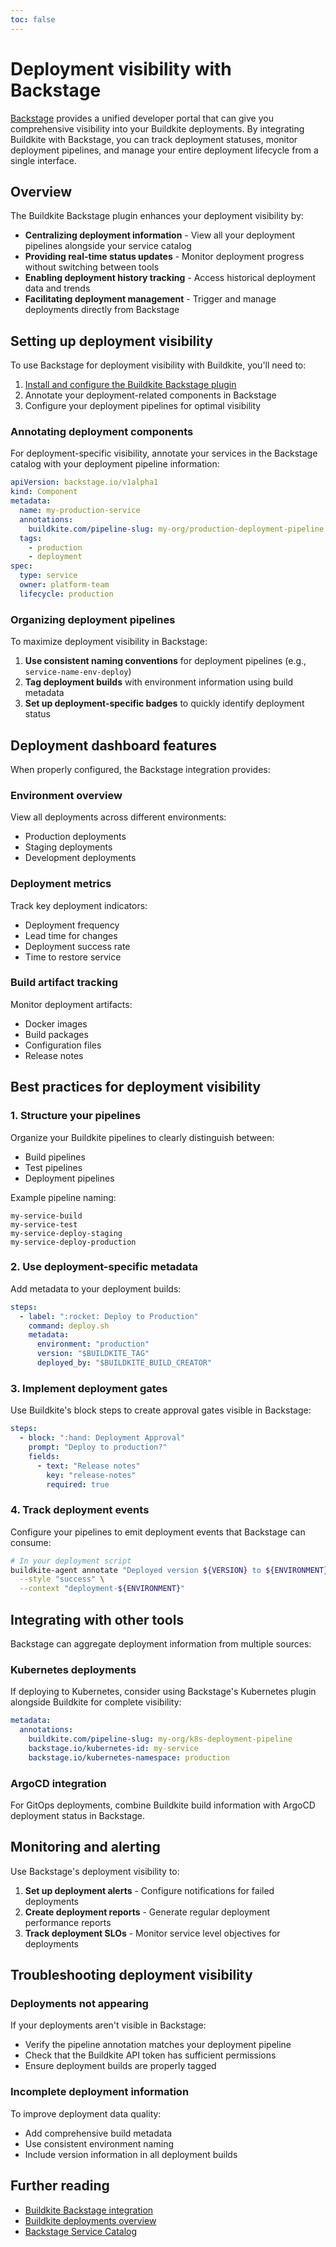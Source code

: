 ```yaml
---
toc: false
---
```


# Deployment visibility with Backstage

[Backstage](https://backstage.io/) provides a unified developer portal that can give you comprehensive visibility into your Buildkite deployments. By integrating Buildkite with Backstage, you can track deployment statuses, monitor deployment pipelines, and manage your entire deployment lifecycle from a single interface.

## Overview

The Buildkite Backstage plugin enhances your deployment visibility by:

- **Centralizing deployment information** - View all your deployment pipelines alongside your service catalog
- **Providing real-time status updates** - Monitor deployment progress without switching between tools
- **Enabling deployment history tracking** - Access historical deployment data and trends
- **Facilitating deployment management** - Trigger and manage deployments directly from Backstage

## Setting up deployment visibility

To use Backstage for deployment visibility with Buildkite, you'll need to:

1. [Install and configure the Buildkite Backstage plugin](/docs/pipelines/integrations/other/backstage)
2. Annotate your deployment-related components in Backstage
3. Configure your deployment pipelines for optimal visibility

### Annotating deployment components

For deployment-specific visibility, annotate your services in the Backstage catalog with your deployment pipeline information:

```yaml
apiVersion: backstage.io/v1alpha1
kind: Component
metadata:
  name: my-production-service
  annotations:
    buildkite.com/pipeline-slug: my-org/production-deployment-pipeline
  tags:
    - production
    - deployment
spec:
  type: service
  owner: platform-team
  lifecycle: production
```

### Organizing deployment pipelines

To maximize deployment visibility in Backstage:

1. **Use consistent naming conventions** for deployment pipelines (e.g., `service-name-env-deploy`)
2. **Tag deployment builds** with environment information using build metadata
3. **Set up deployment-specific badges** to quickly identify deployment status

## Deployment dashboard features

When properly configured, the Backstage integration provides:

### Environment overview

View all deployments across different environments:
- Production deployments
- Staging deployments
- Development deployments

### Deployment metrics

Track key deployment indicators:
- Deployment frequency
- Lead time for changes
- Deployment success rate
- Time to restore service

### Build artifact tracking

Monitor deployment artifacts:
- Docker images
- Build packages
- Configuration files
- Release notes

## Best practices for deployment visibility

### 1. Structure your pipelines

Organize your Buildkite pipelines to clearly distinguish between:
- Build pipelines
- Test pipelines
- Deployment pipelines

Example pipeline naming:
```
my-service-build
my-service-test
my-service-deploy-staging
my-service-deploy-production
```

### 2. Use deployment-specific metadata

Add metadata to your deployment builds:

```yaml
steps:
  - label: ":rocket: Deploy to Production"
    command: deploy.sh
    metadata:
      environment: "production"
      version: "$BUILDKITE_TAG"
      deployed_by: "$BUILDKITE_BUILD_CREATOR"
```

### 3. Implement deployment gates

Use Buildkite's block steps to create approval gates visible in Backstage:

```yaml
steps:
  - block: ":hand: Deployment Approval"
    prompt: "Deploy to production?"
    fields:
      - text: "Release notes"
        key: "release-notes"
        required: true
```

### 4. Track deployment events

Configure your pipelines to emit deployment events that Backstage can consume:

```bash
# In your deployment script
buildkite-agent annotate "Deployed version ${VERSION} to ${ENVIRONMENT}" \
  --style "success" \
  --context "deployment-${ENVIRONMENT}"
```

## Integrating with other tools

Backstage can aggregate deployment information from multiple sources:

### Kubernetes deployments

If deploying to Kubernetes, consider using Backstage's Kubernetes plugin alongside Buildkite for complete visibility:

```yaml
metadata:
  annotations:
    buildkite.com/pipeline-slug: my-org/k8s-deployment-pipeline
    backstage.io/kubernetes-id: my-service
    backstage.io/kubernetes-namespace: production
```

### ArgoCD integration

For GitOps deployments, combine Buildkite build information with ArgoCD deployment status in Backstage.

## Monitoring and alerting

Use Backstage's deployment visibility to:

1. **Set up deployment alerts** - Configure notifications for failed deployments
2. **Create deployment reports** - Generate regular deployment performance reports
3. **Track deployment SLOs** - Monitor service level objectives for deployments

## Troubleshooting deployment visibility

### Deployments not appearing

If your deployments aren't visible in Backstage:
- Verify the pipeline annotation matches your deployment pipeline
- Check that the Buildkite API token has sufficient permissions
- Ensure deployment builds are properly tagged

### Incomplete deployment information

To improve deployment data quality:
- Add comprehensive build metadata
- Use consistent environment naming
- Include version information in all deployment builds

## Further reading

- [Buildkite Backstage integration](/docs/pipelines/integrations/other/backstage)
- [Buildkite deployments overview](/docs/pipelines/deployments)
- [Backstage Service Catalog](https://backstage.io/docs/features/software-catalog/)